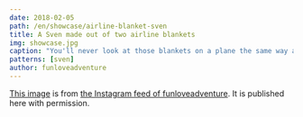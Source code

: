 ```yaml
---
date: 2018-02-05
path: /en/showcase/airline-blanket-sven
title: A Sven made out of two airline blankets
img: showcase.jpg
caption: "You'll never look at those blankets on a plane the same way again."
patterns: [sven]
author: funloveadventure
---
```


[This image](https://www.instagram.com/p/BeKLaPfhGbU/) 
is from [the Instagram feed of funloveadventure](https://www.instagram.com/funloveadventure/).
It is published here with permission.
